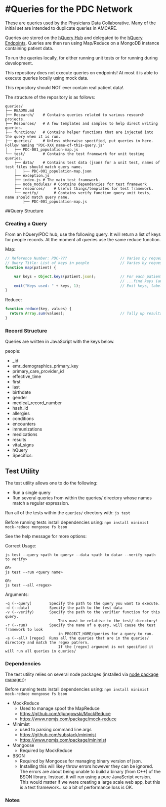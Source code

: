 #Queries for the PDC Network
=======

These are queries used by the Physicians Data Collaborative.  Many of the initial set are intended to duplicate queries in AMCARE.

Queries are stored on the [hQuery Hub](https://github.com/PhysiciansDataCollaborative/hub) and delegated to the [hQuery Endpoints](https://github.com/PhysiciansDataCollaborative/endpoint). Queries are then run using Map/Reduce on a MongoDB instance containing patient data. 

To run the queries locally, for either running unit tests or for running during development. 

This repository does not execute queries on endpoints! At most it is able to execute queries locally using mock data. 

This repository should NOT ever contain real patient data!. 

The structure of the repository is as follows: 

    queries/
    ├── README.md
    ├── Research/    # Contains queries related to various research projects. 
    ├── Resources/   # A few templates and samples to help direct writing queries. 
    ├── functions/   # Contains helper functions that are injected into the query when it is run. 
    ├── queries/     # Unless otherwise specified, put queries in here. Follow naming "PDC-XXX_name-of-this-query.js"
    │   ├── PDC-001_population-map.js
    └── test/        # Contains the test framework for unit testing queries.
        ├── data/    # Contains test data (json) for a unit test, names of test files should match query name.  
        │   ├── PDC-001_population-map.json
        ├── exception.js
        ├── index.js # The main test framework. 
        ├── node_modules/ # Contains dependancies for test framework
        ├── resources/    # Useful things/templates for test framework. 
        └── verify/       # Contains verify function query unit tests, name should match query name.
            ├── PDC-001_population-map.js

##Query Structure

### Creating a Query

From an hQuery/PDC hub, use the following query.  It will return a list of keys for people records.  At the moment all queries use the same reduce function.

Map:

```Javascript
// Reference Number: PDC-???                        // Varies by request
// Query Title: List of keys in people              // Varies by request
function map(patient) {

    var keys = Object.keys(patient.json);           // For each patient (JSON)
                                                    // ...find keys (an object)
    emit("Keys used: " + keys, 1);                  // Emit keys, labeled "Keys used:"
}
```

Reduce:

```Javascript
function reduce(key, values) {
  return Array.sum(values);                         // Tally up results
}
```


### Record Structure

Queries are written in JavaScript with the keys below.

people:

* _id
* emr_demographics_primary_key
* primary_care_provider_id
* effective_time
* first
* last
* birthdate
* gender
* medical_record_number
* hash_id
* allergies
* conditions
* encounters
* immunizations
* medications
* results
* vital_signs
* hQuery
* Specifics:

## Test Utility

The test utility allows one to do the following: 

* Run a single query 
* Run several queries from within the queries/ directory whose names match a regular expression.

Run all of the tests within the `queries/` directory with: `js test`

Before running tests install dependencies using: `npm install minimist mock-reduce mongoose fs bson`

See the help message for more options:  

Correct Usage:

    js test --query <path to query> --data <path to data> --verify <path to verify>

    OR:
    js test --run <query name>

    OR:
    js test --all <regex>


Arguments:

    -q (--query)        Specify the path to the query you want to execute.
    -d (--data)         Specify the path to the test data
    -v (--verify)       Specify the path to the verifier function for this query.
                            This must be relative to the test/ directory!
    -r (--run)          Specify the name of a query, will cause the test framework to look
                            in PROJECT_HOME/queries for a query to run.
    -a (--all) [regex]  Runs all the queries that are in the queries/ directory and match the regex patrern.
                            If the [regex] argument is not specified it will run all queries in queries/

### Dependencies

The test utility relies on several node packages (installed via [node package manager](https://www.npmjs.com/)): 

Before running tests install dependencies using: `npm install minimist mock-reduce mongoose fs bson`

* MockReduce 
    - Used to manage spoof the MapReduce
    - https://github.com/djungowski/MockReduce
    - https://www.npmjs.com/package/mock-reduce
* Minimist 
    - used to parsing command line args
    - https://github.com/substack/minimist
    - https://www.npmjs.com/package/minimist
* Mongoose
    - Required by MockReduce
* BSON 
    - Required by Mongoose for managing binary version of json. 
    - Installing this will likey throw errors however they can be ignored. The errors are about being unable to build a binary (from C++) of the BSON library. Instead, it will run using a pure JavaScript version. This would matter if we were creating a large scale web app, but this is a test framework...so a bit of performance loss is OK.   

### Notes
